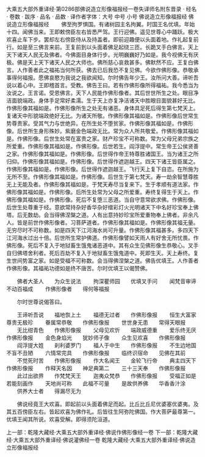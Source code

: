 大乘五大部外重译经·第0286部佛说造立形像福报经一卷失译师名附东晋录
· 经名 · 卷数 · 跋序
· 品名 · 品数 · 译作者字体：大号 中号 小号
佛说造立形像福报经
佛说造立形像福报经
　　佛至拘罗惧国。有诸树园主名拘翼。时国王名优填。年始十四。闻佛当来。王即敕傍臣左右皆悉严驾。王行迎佛。遥见世尊心中踊跃。极大欢喜止车下步。罢却左右傍臣侍从及持盖者。即前迎趣便以头面着地。作礼起复前行。如是至三佛言来前。王复前到以头面着佛足起绕三匝。长跪叉手白佛言。天上天下诸天人民无及佛者。今佛面目身体行步。光明巍巍好乃如是。我今视佛无有厌极。佛是天上天下诸天人民之大师也。佛所慈心哀救甚多。佛默然不应。王复白佛言。人作善者此之福祐当何所获。佛去已后我恐不复见佛。今欲作佛形像。恭敬承事得何福报。愿佛哀愍为我说之我欲闻知。尔时佛告年少王。汝所问大善。谛听吾说以着心中。王即稽首言。受教。佛告王曰。若有作佛形像所得福祐。我今悉当为汝说之。王言诺。受恩佛言。天下人民能作佛形像者。其后世世所生之处。眼目净洁面貌端政。身体手足常好柔濡。生于天上亦复净洁诸天中胜眼目面貌甚好无比。作佛形像其福如是。作佛形像所生之处无有诸恶。身体具足死后得生第七梵天上。复诸天中形貌端政绝好无比。为诸天所敬。作佛形像其福如是。作佛形像后世常生势尊贵家。受其气力与世绝异。在所生处不堕贫家。作佛形像其福如是。作佛形像。后世所生身形殊妙。紫磨金色端政无比。常为众人所共敬爱。作佛形像其福如是。作佛形像。后世生处常在富贵之家。财产珍宝不可称数。常为父母兄弟宗族之所爱重。作佛形像其福如是。作佛形像。后世若生。阎浮提中。常生帝王公侯贤善之家。作佛形像其福如是。作佛形像。后世得作帝王特尊胜诸国王。当为诸王之所归仰。作佛形像其福如是。作佛形像。后世得作遮迦越王。四天下诸王皆臣属之。作佛形像其福如是。作佛形像。后世得作遮迦越王。飞行天上复下自恣。在所施为无所不至。作佛形像其福如是。作佛形像。后世生于第七梵天。寿一劫余智慧尊胜无上无能及者。作佛形像其福如是。于梵天寿尽当复来下。生于孝顺有道法家。作佛形像其福如是。作佛形像。后所生处常为父母之所爱重。寿终复得生于天上。作佛形像其福如是。作佛形像。死后不复堕三恶道。当自守意常欲求佛。作佛形像。后世生处尊重于经。意欲常持杂好香华杂好缯彩灯火光明诸天下中名好珍宝奉上佛塔。后无数劫。会当得佛涅槃之道。人有出意持妙珍宝所爱重物奉上佛者。非余凡人。皆是前世作佛形像者。习菩萨道者。作佛形像其福如是。作佛形像其福无量。无穷尽时不可称数。如是四天下江河海水尚可升量。作佛形像其福甚多。多四天下江河海水过出十倍。后世所生常护佛道。作佛形像譬如天雨人有好舍无所忧畏。作佛形像。死后不复入于地狱畜生饿鬼诸恶道中。其有众生见佛形像生恭敬心。叉手自归佛塔舍利者。死后百劫不复入于地狱畜生饿鬼道中。死即生天。天上寿终。复生世间势富之家。如是受福不可称数。会当得佛涅槃之道。佛告优填王。人作善者作佛形像。其福祐功德如是终不唐苦。尔时优填王以偈赞佛。

　　佛者大圣人　　为众生说法
　　拘深瞿师园　　优填叉手问
　　闻梵音审谛　　不动百福成
　　作佛形像者　　得何等福报

　　尔时世尊说偈答曰。

　　王谛听吾说　　福地恢上土
　　福德无过者　　作佛形像报
　　恒生大富家　　尊贵无极珍
　　眷属常恭敬　　作佛形像报
　　世世身无患　　常得天眼报
　　无比绀青色　　作佛形像报
　　父母见欢忻　　端政威德重
　　爱乐终无厌　　作佛形像报
　　金色身焰光　　犹妙师子像
　　众生见欢喜　　作佛形像报
　　阎浮提大姓　　刹利婆罗门
　　福人于中生　　作佛形像报
　　不生边地国　　不盲不丑陋
　　六情常完具　　作佛形像报
　　临终识宿命　　见佛在其前
　　不觉死时苦　　作佛形像报
　　作大名闻王　　金轮飞行帝
　　典主四天下　　作佛形像报
　　作释天名因　　神足典第二
　　三十三天奉　　作佛形像报
　　此过出欲界　　作梵梵天王
　　迦夷众梵恭　　作佛形像报
　　受福正如是　　若能刻画作
　　天地尚可称　　此福不可量
　　是故供养佛　　华香香汁涂
　　供养大士者　　得漏尽无为

　　佛说经竟王大欢喜。即起前以头面着佛足而起。比丘比丘尼优婆塞优婆夷。及其五百傍臣左右。皆起欢喜为佛作礼。后皆往生阿弥陀佛国。作大菩萨最尊第一。优填王闻其所说。欢喜受解。即得须陀洹道。

上一部：乾隆大藏经·大乘五大部外重译经·佛说作佛形像经一卷
下一部：乾隆大藏经·大乘五大部外重译经·佛说灌佛经一卷
乾隆大藏经·大乘五大部外重译经·佛说造立形像福报经